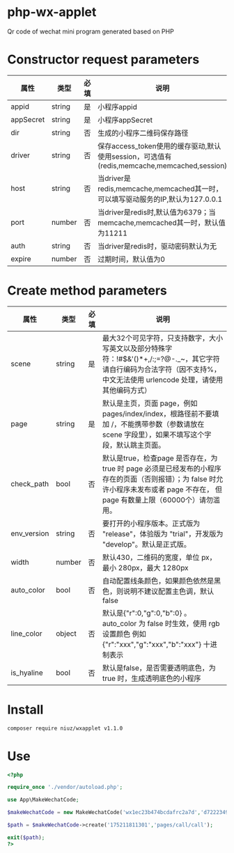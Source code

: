 # php-wx-applet
Qr code of wechat mini program generated based on PHP


# Constructor request parameters

| 属性    | 类型 | 必填 | 说明                                                                                      |
| --------- | ------ | ---- | ------------------------------------------------------------------------------------------- |
| appid     | string | 是  | 小程序appid                                                                              |
| appSecret | string | 是  | 小程序appSecret                                                                          |
| dir       | string | 否  | 生成的小程序二维码保存路径                                                     |
| driver    | string | 否  | 保存access_token使用的缓存驱动,默认使用session，可选值有 (redis,memcache,memcached,session) |
| host      | string | 否  | 当driver是redis,memcache,memcached其一时，可以填写驱动服务的IP,默认为127.0.0.1 |
| port      | number | 否  | 当driver是redis时,默认值为6379；当memcache,memcached其一时，默认值为11211  |
| auth      | string | 否  | 当driver是redis时，驱动密码默认为无                                             |
| expire    | number | 否  | 过期时间，默认值为0                                                                |

# Create method parameters

| 属性      | 类型 | 必填 | 说明                                                                                                                                                                            |
| ----------- | ------ | ---- | --------------------------------------------------------------------------------------------------------------------------------------------------------------------------------- |
| scene       | string | 是  | 最大32个可见字符，只支持数字，大小写英文以及部分特殊字符：!#$&'()*+,/:;=?@-._~，其它字符请自行编码为合法字符（因不支持%，中文无法使用 urlencode 处理，请使用其他编码方式） |
| page        | string | 是  | 默认是主页，页面 page，例如 pages/index/index，根路径前不要填加 /，不能携带参数（参数请放在 scene 字段里），如果不填写这个字段，默认跳主页面。 |
| check_path  | bool   | 否  | 默认是true，检查page 是否存在，为 true 时 page 必须是已经发布的小程序存在的页面（否则报错）；为 false 时允许小程序未发布或者 page 不存在， 但page 有数量上限（60000个）请勿滥用。 |
| env_version | string | 否  | 要打开的小程序版本。正式版为 "release"，体验版为 "trial"，开发版为 "develop"。默认是正式版。                                                      |
| width       | number | 否  | 默认430，二维码的宽度，单位 px，最小 280px，最大 1280px                                                                                                         |
| auto_color  | bool   | 否  | 自动配置线条颜色，如果颜色依然是黑色，则说明不建议配置主色调，默认 false                                                                         |
| line_color  | object | 否  | 默认是{"r":0,"g":0,"b":0} 。auto_color 为 false 时生效，使用 rgb 设置颜色 例如 {"r":"xxx","g":"xxx","b":"xxx"} 十进制表示                                   |
| is_hyaline  | bool   | 否  | 默认是false，是否需要透明底色，为 true 时，生成透明底色的小程序                                                                                         |

# Install

```bash
composer require niuz/wxapplet v1.1.0
```

# Use

```php
<?php

require_once './vendor/autoload.php';

use App\MakeWechatCode;

$makeWechatCode = new MakeWechatCode('wx1ec23b474bcdafrc2a7d','d72223494f7f76b22sx007e3f0ab0094e4fc3d82','./images/');

$path = $makeWechatCode->create('175211811301','pages/call/call');

exit($path);
?>
```